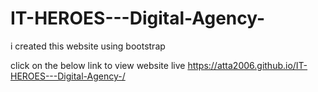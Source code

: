# IT-HEROES---Digital-Agency-
i created this website using bootstrap

click on the below link to view website live
https://atta2006.github.io/IT-HEROES---Digital-Agency-/
